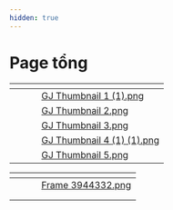 ```yaml
---
hidden: true
---
```


# Page tổng

<table data-card-size="large" data-view="cards"><thead><tr><th></th><th></th><th></th><th data-hidden data-card-cover data-type="files"></th></tr></thead><tbody><tr><td></td><td></td><td></td><td><a href="../.gitbook/assets/GJ Thumbnail 1 (1).png">GJ Thumbnail 1 (1).png</a></td></tr><tr><td></td><td></td><td></td><td><a href="../.gitbook/assets/GJ Thumbnail 2.png">GJ Thumbnail 2.png</a></td></tr><tr><td></td><td></td><td></td><td><a href="../.gitbook/assets/GJ Thumbnail 3.png">GJ Thumbnail 3.png</a></td></tr><tr><td></td><td></td><td></td><td><a href="../.gitbook/assets/GJ Thumbnail 4 (1) (1).png">GJ Thumbnail 4 (1) (1).png</a></td></tr><tr><td></td><td></td><td></td><td><a href="../.gitbook/assets/GJ Thumbnail 5.png">GJ Thumbnail 5.png</a></td></tr></tbody></table>

<table data-view="cards"><thead><tr><th></th><th></th><th></th><th data-hidden data-card-cover data-type="files"></th></tr></thead><tbody><tr><td></td><td></td><td></td><td><a href="../.gitbook/assets/Frame 3944332.png">Frame 3944332.png</a></td></tr><tr><td></td><td></td><td></td><td></td></tr><tr><td></td><td></td><td></td><td></td></tr></tbody></table>

